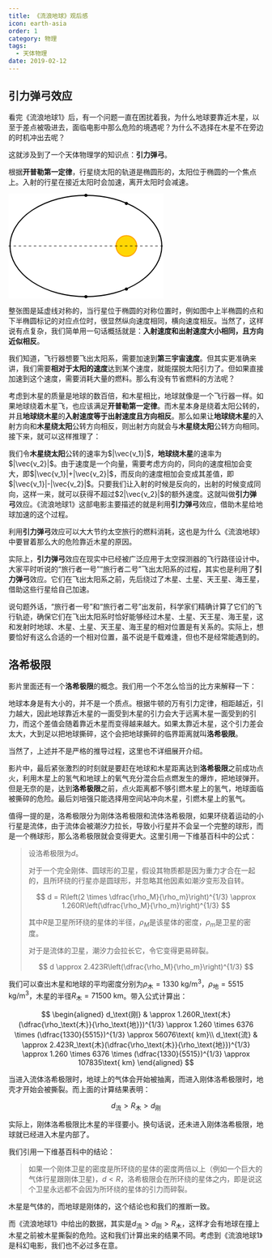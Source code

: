 ```yaml
---
title: 《流浪地球》观后感
icon: earth-asia
order: 1
category: 物理
tags:
  - 天体物理
date: 2019-02-12
---
```


## 引力弹弓效应

看完《流浪地球1》后，有一个问题一直在困扰着我，为什么地球要靠近木星，以至于差点被吸进去，面临电影中那么危险的境遇呢？为什么不选择在木星不在旁边的时机冲出去呢？

<!-- more -->

这就涉及到了一个天体物理学的知识点：**引力弹弓**。

根据**开普勒第一定律**，行星绕太阳的轨道是椭圆形的，太阳位于椭圆的一个焦点上。入射的行星在接近太阳时会加速，离开太阳时会减速。

<svg width="306" height="206" viewBox="0 0 306 206" xmlns="http://www.w3.org/2000/svg">
  <rect width="100%" height="100%" fill="#fff"/>
  <ellipse cx="153" cy="103" rx="150" ry="100" 
           stroke="black" stroke-width="2" fill="none"/>
  <circle cx="233" cy="19" r="3" fill="black"/>
  <circle cx="233" cy="188" r="3" fill="black"/>
  <circle cx="153" cy="3" r="3" fill="black"/>
  <circle cx="153" cy="203" r="3" fill="black"/>
  <circle cx="233" cy="103" r="20" fill="gold" stroke="orange" stroke-width="2">
    <animate attributeName="r" values="20;25;20" dur="3s" repeatCount="indefinite"/>
    <animate attributeName="opacity" values="1;0.8;1" dur="3s" repeatCount="indefinite"/>
  </circle>
  <line x1="0" y1="103" x2="306" y2="103" stroke="black" stroke-width="1" stroke-dasharray="5,5"/>
</svg>

整张图是延虚线对称的，当行星位于椭圆的对称位置时，例如图中上半椭圆的点和下半椭圆标记的对应点位时，很显然纵向速度相同，横向速度相反。当然了，这样说有点复杂，我们简单用一句话概括就是：**入射速度和出射速度大小相同，且方向近似相反**。

我们知道，飞行器想要飞出太阳系，需要加速到**第三宇宙速度**。但其实更准确来讲，我们需要**相对于太阳的速度**达到某个速度，就能摆脱太阳引力了。但如果直接加速到这个速度，需要消耗大量的燃料。那么有没有节省燃料的方法呢？

考虑到木星的质量是地球的数百倍，和木星相比，地球就像是一个飞行器一样。如果地球绕着木星飞，也应该满足**开普勒第一定律**。而木星本身是绕着太阳公转的，并且**地球绕木星**的**入射速度等于出射速度且方向相反**。那么如果让**地球绕木星**的入射方向和**木星绕太阳**公转方向相反，则出射方向就会与**木星绕太阳**公转方向相同。接下来，就可以这样推理了：

我们令**木星绕太阳**公转的速率为$|\vec{v_1}|$，**地球绕木星**的速率为$|\vec{v_2}|$。由于速度是一个向量，需要考虑方向的，同向的速度相加会变大，即$|\vec{v_1}|+|\vec{v_2}|$，而反向的速度相加会变成其差值，即$|\vec{v_1}|-|\vec{v_2}|$。只要我们让入射的时候是反向的，出射的时候变成同向，这样一来，就可以获得不超过$2|\vec{v_2}|$的额外速度。这就叫做**引力弹弓**效应。《流浪地球1》这部电影主要描述的就是利用**引力弹弓**效应，借助木星给地球加速的这个过程。

利用**引力弹弓**效应可以大大节约太空旅行的燃料消耗，这也是为什么《流浪地球》中要冒着那么大的危险靠近木星的原因。

实际上，**引力弹弓**效应在现实中已经被广泛应用于太空探测器的飞行路径设计中。大家平时听说的“旅行者一号”“旅行者二号”飞出太阳系的过程，其实也是利用了**引力弹弓**效应。它们在飞出太阳系之前，先后绕过了木星、土星、天王星、海王星，借助这些行星给自己加速。

说句题外话，“旅行者一号”和“旅行者二号”出发前，科学家们精确计算了它们的飞行轨迹，确保它们在飞出太阳系时恰好能够经过木星、土星、天王星、海王星，这和发射时地球、木星、土星、天王星、海王星的相对位置是有关系的。实际上，想要恰好有这么合适的一个相对位置，虽不说是千载难逢，但也不是经常能遇到的。

## 洛希极限

影片里面还有一个**洛希极限**的概念。我们用一个不怎么恰当的比方来解释一下：

地球本身是有大小的，并不是一个质点。根据牛顿的万有引力定律，相距越近，引力越大，因此地球靠近木星的一面受到木星的引力会大于远离木星一面受到的引力，而这个差值会随着靠近木星而变得越来越大。如果太靠近木星，这个引力差会太大，大到足以把地球撕碎，这个会把地球撕碎的临界距离就叫**洛希极限**。

当然了，上述并不是严格的推导过程，这里也不详细展开介绍。

影片中，最后紧张激烈的时刻就是要赶在地球和木星距离达到**洛希极限**之前成功点火，利用木星上的氢气和地球上的氧气充分混合后点燃发生的爆炸，把地球弹开。但是无奈的是，达到**洛希极限**之前，点火距离都不够引燃木星上的氢气，地球面临被撕碎的危险。最后刘培强只能选择用空间站冲向木星，引燃木星上的氢气。

值得一提的是，洛希极限分为刚体洛希极限和流体洛希极限，如果环绕着运动的小行星是流体，由于流体会被潮汐力拉长，导致小行星并不会呈一个完整的球形，而是一个椭球形，那么洛希极限就会变得更大。这里引用一下维基百科中的公式：

> 设洛希极限为$d$。
> 
> 对于一个完全刚体、圆球形的卫星，假设其物质都是因为重力才合在一起的，且所环绕的行星亦是圆球形，并忽略其他因素如潮汐变形及自转。
> 
> $$
> d = R\left(2 \times \dfrac{\rho_M}{\rho_m}\right)^{1/3} \approx 1.260R\left(\dfrac{\rho_M}{\rho_m}\right)^{1/3}
> $$
> 
> 其中$R$是卫星所环绕的星体的半径，$\rho_M$是该星体的密度，$\rho_m$是卫星的密度。
> 
> 对于是流体的卫星，潮汐力会拉长它，令它变得更易碎裂。
> 
> $$
> d \approx 2.423R\left(\dfrac{\rho_M}{\rho_m}\right)^{1/3}
> $$

我们可以查出木星和地球的平均密度分别为$\rho_\text{木}=1330\text{ kg/m}^3$，$\rho_\text{地}=5515\text{ kg/m}^3$，木星的半径$R_\text{木}=71500\text{ km}$。带入公式计算出：

$$
\begin{aligned}
d_\text{刚} & \approx 1.260R_\text{木}(\dfrac{\rho_\text{木}}{\rho_\text{地}})^{1/3} \approx 1.260 \times 6376 \times (\dfrac{1330}{5515})^{1/3} \approx 56076\text{ km}\\
d_\text{流} & \approx 2.423R_\text{木}(\dfrac{\rho_\text{木}}{\rho_\text{地}})^{1/3} \approx 1.260 \times 6376 \times (\dfrac{1330}{5515})^{1/3} \approx 107835\text{ km}
\end{aligned}
$$

当进入流体洛希极限时，地球上的气体会开始被抽离，而进入刚体洛希极限时，地壳才开始会被撕裂。而上面的计算结果表明：

$$
d_\text{流} > R_\text{木} > d_\text{刚}
$$

实际上，刚体洛希极限比木星的半径要小。换句话说，还未进入刚体洛希极限，地球就已经进入木星内部了。

我们引用一下维基百科中的结论：

> 如果一个刚体卫星的密度是所环绕的星体的密度两倍以上（例如一个巨大的气体行星跟刚体卫星)，$d<R$，洛希极限会在所环绕的星体之内，即是说这个卫星永远都不会因为所环绕的星体的引力而碎裂。

木星是气体的，而地球是刚体的，这个结论也和我们的推断一致。

而《流浪地球1》中给出的数据，其实是$d_\text{流} > d_\text{刚} > R_\text{木}$，这样才会有地球在撞上木星之前被木星撕裂的危险。这和我们计算出来的结果不同。考虑到《流浪地球1》是科幻电影，我们也不必过多在意。
